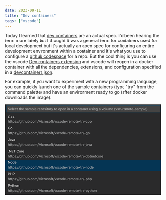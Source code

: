 ```yaml
---
date: 2023-09-11
title: "Dev containers"
tags: ["vscode"]
---
```



Today I learned that [dev containers](https://containers.dev/) are an actual spec.
I'd been hearing the term more lately but I thought it was a general term for containers used for local development but it's actually an open spec for configuring an entire development environment within a container and it's what you use to configure a [github codespace](https://github.com/features/codespaces) for a repo.
But the cool thing is you can use the vscode [Dev containers extension](https://marketplace.visualstudio.com/items?itemName=ms-vscode-remote.remote-containers) and vscode will reopen in a docker container with all the dependencies, extensions, and configuration specified in a [devcontainers.json](https://containers.dev/implementors/spec/#devcontainerjson).

For example, if you want to experiment with a new programming language, you can quickly launch one of the sample containers (type "try" from the command palette) and have an environment ready to go (after docker downloads the image).

![sample container selection screenshot](devcontainers.png)
